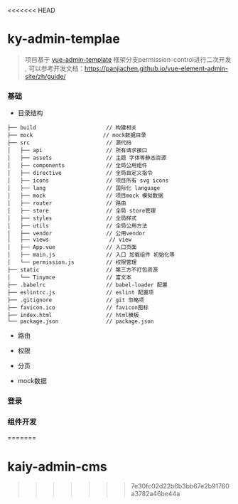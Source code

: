 <<<<<<< HEAD
# ky-admin-templae
> 项目基于  [vue-admin-template](./README_BASE.md) 框架分支permission-control进行二次开发
, 可以参考开发文档：https://panjiachen.github.io/vue-element-admin-site/zh/guide/

### 基础

- 目录结构
```
├── build                      // 构建相关 
├── mock                      // mock数据目录 
├── src                        // 源代码
│   ├── api                    // 所有请求接口
│   ├── assets                 // 主题 字体等静态资源
│   ├── components             // 全局公用组件
│   ├── directive              // 全局自定义指令
│   ├── icons                  // 项目所有 svg icons
│   ├── lang                   // 国际化 language
│   ├── mock                   // 项目mock 模拟数据
│   ├── router                 // 路由
│   ├── store                  // 全局 store管理
│   ├── styles                 // 全局样式
│   ├── utils                  // 全局公用方法
│   ├── vendor                 // 公用vendor
│   ├── views                   // view
│   ├── App.vue                // 入口页面
│   ├── main.js                // 入口 加载组件 初始化等
│   └── permission.js          // 权限管理
├── static                     // 第三方不打包资源
│   └── Tinymce                // 富文本
├── .babelrc                   // babel-loader 配置
├── eslintrc.js                // eslint 配置项
├── .gitignore                 // git 忽略项
├── favicon.ico                // favicon图标
├── index.html                 // html模板
└── package.json               // package.json

```
- 路由

- 权限

- 分页

- mock数据

### 登录

### 组件开发
=======
# kaiy-admin-cms

>>>>>>> 7e30fc02d22b6b3bb67e2b91760a3782a46be44a

